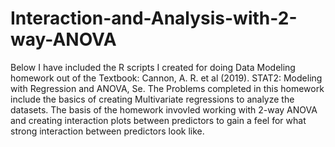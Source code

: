 # Interaction-and-Analysis-with-2-way-ANOVA
Below I have included the R scripts I created for doing Data Modeling homework out of the Textbook: Cannon, A. R. et al (2019). STAT2: Modeling with Regression and ANOVA, Se. The Problems completed in this homework include the basics of creating Multivariate regressions to analyze the datasets. The basis of the homework invovled working with 2-way ANOVA and creating interaction plots between predictors to gain a feel for what strong interaction between predictors look like. 
